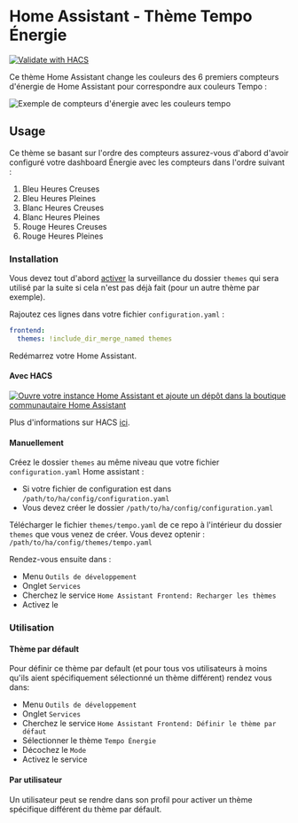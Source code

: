 # Home Assistant - Thème Tempo Énergie

[![Validate with HACS](https://github.com/hekmon/hatempotheme/actions/workflows/hacs.yaml/badge.svg)](https://github.com/hekmon/hatempotheme/actions/workflows/hacs.yaml)

Ce thème Home Assistant change les couleurs des 6 premiers compteurs d'énergie de Home Assistant pour correspondre aux couleurs Tempo :

![Exemple de compteurs d'énergie avec les couleurs tempo](https://github.com/hekmon/hatempotheme/blob/main/res/tempo_energy.png)

## Usage

Ce thème se basant sur l'ordre des compteurs assurez-vous d'abord d'avoir configuré votre dashboard Énergie avec les compteurs dans l'ordre suivant :

 1. Bleu Heures Creuses
 2. Bleu Heures Pleines
 3. Blanc Heures Creuses
 4. Blanc Heures Pleines
 5. Rouge Heures Creuses
 6. Rouge Heures Pleines

### Installation

Vous devez tout d'abord [activer](https://hacs.xyz/docs/categories/themes/) la surveillance du dossier `themes` qui sera utilisé par la suite si cela n'est pas déjà fait (pour un autre thème par exemple).

Rajoutez ces lignes dans votre fichier `configuration.yaml` :

```yaml
frontend:
  themes: !include_dir_merge_named themes
```

Redémarrez votre Home Assistant.

#### Avec HACS

[![Ouvre votre instance Home Assistant et ajoute un dépôt dans la boutique communautaire Home Assistant](https://my.home-assistant.io/badges/hacs_repository.svg)](https://my.home-assistant.io/redirect/hacs_repository/?owner=hekmon&repository=hatempotheme&category=theme)

Plus d'informations sur HACS [ici](https://hacs.xyz/).

#### Manuellement

Créez le dossier `themes` au même niveau que votre fichier `configuration.yaml` Home assistant :

 * Si votre fichier de configuration est dans `/path/to/ha/config/configuration.yaml`
 * Vous devez créer le dossier `/path/to/ha/config/configuration.yaml`

Télécharger le fichier `themes/tempo.yaml` de ce repo à l'intérieur du dossier `themes` que vous venez de créer. Vous devez optenir : `/path/to/ha/config/themes/tempo.yaml`

Rendez-vous ensuite dans :
 * Menu `Outils de développement`
 * Onglet `Services`
 * Cherchez le service `Home Assistant Frontend: Recharger les thèmes`
 * Activez le

### Utilisation

#### Thème par défault

Pour définir ce thème par default (et pour tous vos utilisateurs à moins qu'ils aient spécifiquement sélectionné un thème différent) rendez vous dans:
 * Menu `Outils de développement`
 * Onglet `Services`
 * Cherchez le service `Home Assistant Frontend: Définir le thème par défaut`
 * Sélectionner le thème `Tempo Énergie`
 * Décochez le `Mode`
 * Activez le service

#### Par utilisateur

Un utilisateur peut se rendre dans son profil pour activer un thème spécifique différent du thème par défault.

